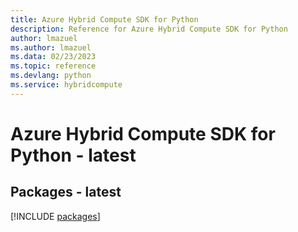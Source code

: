 ```yaml
---
title: Azure Hybrid Compute SDK for Python
description: Reference for Azure Hybrid Compute SDK for Python
author: lmazuel
ms.author: lmazuel
ms.data: 02/23/2023
ms.topic: reference
ms.devlang: python
ms.service: hybridcompute
---
```

# Azure Hybrid Compute SDK for Python - latest
## Packages - latest
[!INCLUDE [packages](hybrid-compute-index.md)]